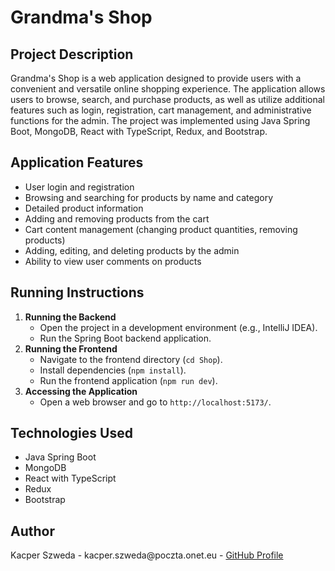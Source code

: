 <h1>Grandma's Shop</h1>

<h2>Project Description</h2>
<p>Grandma's Shop is a web application designed to provide users with a convenient and versatile online shopping experience. The application allows users to browse, search, and purchase products, as well as utilize additional features such as login, registration, cart management, and administrative functions for the admin. The project was implemented using Java Spring Boot, MongoDB, React with TypeScript, Redux, and Bootstrap.</p>

<h2>Application Features</h2>
<ul>
  <li>User login and registration</li>
  <li>Browsing and searching for products by name and category</li>
  <li>Detailed product information</li>
  <li>Adding and removing products from the cart</li>
  <li>Cart content management (changing product quantities, removing products)</li>
  <li>Adding, editing, and deleting products by the admin</li>
  <li>Ability to view user comments on products</li>
</ul>

<h2>Running Instructions</h2>
<ol>
  <li><strong>Running the Backend</strong>
    <ul>
      <li>Open the project in a development environment (e.g., IntelliJ IDEA).</li>
      <li>Run the Spring Boot backend application.</li>
    </ul>
  </li>
  <li><strong>Running the Frontend</strong>
    <ul>
      <li>Navigate to the frontend directory (<code>cd Shop</code>).</li>
      <li>Install dependencies (<code>npm install</code>).</li>
      <li>Run the frontend application (<code>npm run dev</code>).</li>
    </ul>
  </li>
  <li><strong>Accessing the Application</strong>
    <ul>
      <li>Open a web browser and go to <code>http://localhost:5173/</code>.</li>
    </ul>
  </li>
</ol>

<h2>Technologies Used</h2>
<ul>
  <li>Java Spring Boot</li>
  <li>MongoDB</li>
  <li>React with TypeScript</li>
  <li>Redux</li>
  <li>Bootstrap</li>
</ul>

<h2>Author</h2>
<p>Kacper Szweda - kacper.szweda@poczta.onet.eu - <a href="https://github.com/TheSKacper">GitHub Profile</a></p>
